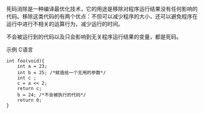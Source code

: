 死码消除是一种编译最优化技术，它的用途是移除对程序运行结果没有任何影响的代码。移除这类代码的有两个优点：不但可以减少程序的大小，还可以避免程序在运行中进行不相关的运算行为，减少运行的时间。

不会被运行到的代码以及只会影响到无关程序运行结果的变量，都是死码。

示例 C语言

```
int foo(void){
    int a = 23;
    int b = 25; /*赋值给一个无用的参数*/
    int c ;
    c = a << 2;
    return c;
    b = 24; /*不会被执行的代码*/
    return 0;
}
```